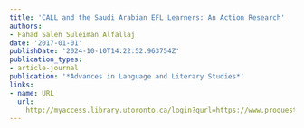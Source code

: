 ```yaml
---
title: 'CALL and the Saudi Arabian EFL Learners: An Action Research'
authors:
- Fahad Saleh Suleiman Alfallaj
date: '2017-01-01'
publishDate: '2024-10-10T14:22:52.963754Z'
publication_types:
- article-journal
publication: '*Advances in Language and Literary Studies*'
links:
- name: URL
  url: 
    http://myaccess.library.utoronto.ca/login?qurl=https://www.proquest.com/docview/1913350359?accountid=14771&bdid=38382&_bd=8CsI0THSf6P6JNpMsxC2ae2UxFU%3D
---
```

